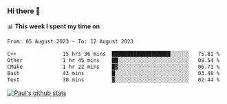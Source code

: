### Hi there 👋

📊 **This week I spent my time on**
<!--START_SECTION:waka-->

```txt
From: 05 August 2023 - To: 12 August 2023

C++               15 hrs 36 mins  ███████████████████░░░░░░   75.81 %
Other             1 hr 45 mins    ██░░░░░░░░░░░░░░░░░░░░░░░   08.54 %
CMake             1 hr 22 mins    █▓░░░░░░░░░░░░░░░░░░░░░░░   06.71 %
Bash              43 mins         █░░░░░░░░░░░░░░░░░░░░░░░░   03.48 %
Text              30 mins         ▓░░░░░░░░░░░░░░░░░░░░░░░░   02.44 %
```

<!--END_SECTION:waka-->


[![Paul's github stats](https://github-readme-stats.vercel.app/api?username=mickeyouyou&theme=dracula&show_icons=true)](https://github.com/anuraghazra/github-readme-stats)

